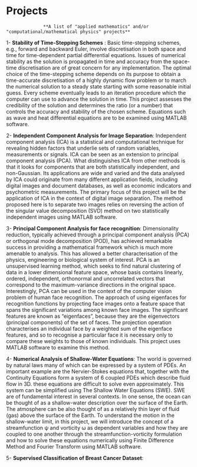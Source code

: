 # Projects
                  **A list of "applied mathematics" and/or "computational/mathematical physics" projects**

1- **Stability of Time-Stepping Schemes** : Basic time-stepping schemes, e.g., forward and backward Euler, involve discretisation in both space and time for time-dependent partial differential equations. Issues of numerical stability as the solution is propagated in time and accuracy from the space-time discretisation are of great concern for any implementation. The optimal choice of the time-stepping scheme depends on its purpose to obtain a time-accurate discretisation of a highly dynamic flow problem or to march the numerical solution to a steady state starting with some reasonable initial guess. Every scheme eventually leads to an iteration procedure which the computer can use to advance the solution in time. This project assesses the credibility of the solution and determines the ratio (or a number) that controls the accuracy and stability of the chosen scheme. Equations such as wave and heat differential equations are to be examined using MATLAB software.

2- **Independent Component Analysis for Image Separation**: Independent component analysis (ICA) is a statistical and computational technique for revealing hidden factors that underlie sets of random variables, measurements or signals. ICA can be seen as an extension to principal component analysis (PCA). What distinguishes ICA from other methods is that it looks for components that are both statistically independent, and non-Gaussian. Its applications are wide and varied and the data analysed by ICA could originate from many different application fields, including digital images and document databases, as well as economic indicators and psychometric measurements. The primary focus of this project will be the application of ICA in the context of digital image separation. The method proposed here is to separate two images relies on reversing the action of the singular value decomposition (SVD) method on two statistically independent images using MATLAB software.

3- **Principal Component Analysis for face recognition**: Dimensionality reduction, typically achieved through a principal component analysis (PCA) or orthogonal mode decomposition (POD), has achieved remarkable success in providing a mathematical framework which is much more amenable to analysis. This has allowed a better characterisation of the physics, engineering or biological system of interest. PCA is an unsupervised learning method, which seeks to find natural clustering of data in a lower dimensional feature space, whose basis contains linearly, ordered, independent, orthonormal and uncorrelated vectors that correspond to the maximum-variance directions in the original space. Interestingly, PCA can be used in the context of the computer vision problem of human face recognition. The approach of using eigenfaces for recognition functions by projecting face images onto a feature space that spans the significant variations among known face images. The significant features are known as “eigenfaces”, because they are the eigenvectors (principal components) of the set of faces. The projection operation characterises an individual face by a weighted sum of the eigenface features, and so to recognise a particular face it is necessary only to compare these weights to those of known individuals. This project uses MATLAB software to examine this method.

4- **Numerical Analysis of Shallow-Water Equations**: The world is governed by natural laws many of which can be expressed by a system of PDEs. An important example are the Nervier-Stokes equations that, together with the Continuity Equations form a system of 6 coupled PDEs which describe fluid flow in 3D. these equations are difficult to solve even approximately. This system can be simplified using The Shallow Water Equations (SWE). SWE are of fundamental interest in several contexts. In one sense, the ocean can be thought of as a shallow-water description over the surface of the Earth. The atmosphere can be also thought of as a relatively thin layer of fluid (gas) above the surface of the Earth. To understand the motion in the shallow-water limit, in this project, we will introduce the concept of a streamfunction ψ and vorticity ω as dependent variables and how they are coupled to one another through the streamfunction-vorticity formulation and how to solve these equations numerically using Finite Difference Method and Fourier Transform using MATLAB software.

5- **Supervised Classification of Breast Cancer Dataset**: 



